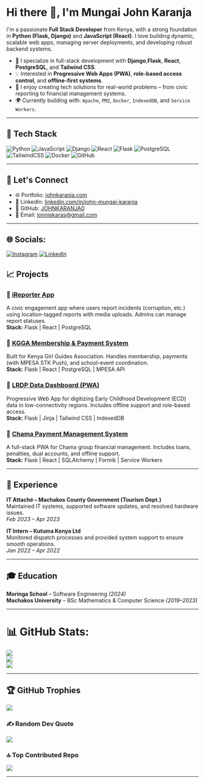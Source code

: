 # Hi there 👋, I'm Mungai John Karanja

I'm a passionate **Full Stack Developer** from Kenya, with a strong foundation in **Python (Flask, Django)** and **JavaScript (React)**. I love building dynamic, scalable web apps, managing server deployments, and developing robust backend systems.

- 🔧 I specialize in full-stack development with **Django**,**Flask**, **React**, **PostgreSQL**, and **Tailwind CSS**.
- 💡 Interested in **Progressive Web Apps (PWA)**, **role-based access control**, and **offline-first systems**.
- 🚀 I enjoy creating tech solutions for real-world problems – from civic reporting to financial management systems.
- 🌍 Currently building with: `Apache`, `PM2`, `Docker`, `IndexedDB`, and `Service Workers`.

---
## 🧰 Tech Stack

![Python](https://img.shields.io/badge/Python-3776AB?style=for-the-badge&logo=python&logoColor=white)
![JavaScript](https://img.shields.io/badge/JavaScript-F7DF1E?style=for-the-badge&logo=javascript&logoColor=black)
![Django](https://img.shields.io/badge/Django-092E20?style=for-the-badge&logo=django&logoColor=white)
![React](https://img.shields.io/badge/React-20232A?style=for-the-badge&logo=react&logoColor=61DAFB)
![Flask](https://img.shields.io/badge/Flask-000000?style=for-the-badge&logo=flask&logoColor=white)
![PostgreSQL](https://img.shields.io/badge/PostgreSQL-336791?style=for-the-badge&logo=postgresql&logoColor=white)
![TailwindCSS](https://img.shields.io/badge/Tailwind_CSS-38B2AC?style=for-the-badge&logo=tailwind-css&logoColor=white)
![Docker](https://img.shields.io/badge/Docker-2496ED?style=for-the-badge&logo=docker&logoColor=white)
![GitHub](https://img.shields.io/badge/GitHub-100000?style=for-the-badge&logo=github&logoColor=white)

---

## 🔗 Let's Connect

- 🌐 Portfolio: [johnkaranja.com](https://johnkaranja.com)
- 💼 LinkedIn: [linkedin.com/in/john-mungai-karanja](https://www.linkedin.com/in/john-mungai-karanja)
- 🐙 GitHub: [JOHNKARANJA0](https://github.com/JOHNKARANJA0)
- 📧 Email: jonniekaras@gmail.com
---


## 🌐 Socials:
[![Instagram](https://img.shields.io/badge/Instagram-%23E4405F.svg?logo=Instagram&logoColor=white)](https://instagram.com/wild_jonnie) [![LinkedIn](https://img.shields.io/badge/LinkedIn-%230077B5.svg?logo=linkedin&logoColor=white)](https://linkedin.com/in/www.linkedin.com/in/john-mungai-karanja) 

## 📈 Projects

### 📌 [iReporter App](https://ireporter-ke.netlify.app/)
A civic engagement app where users report incidents (corruption, etc.) using location-tagged reports with media uploads. Admins can manage report statuses.  
**Stack:** Flask | React | PostgreSQL

### 📌 [KGGA Membership & Payment System](https://voluble-kelpie-0d72d6.netlify.app/)
Built for Kenya Girl Guides Association. Handles membership, payments (with MPESA STK Push), and school-event coordination.  
**Stack:** Flask | React | PostgreSQL | MPESA API

### 📌 [LRDP Data Dashboard (PWA)](https://lrdp.onrender.com)
Progressive Web App for digitizing Early Childhood Development (ECD) data in low-connectivity regions. Includes offline support and role-based access.  
**Stack:** Flask | Jinja | Tailwind CSS | IndexedDB

### 📌 [Chama Payment Management System](https://chamap.onrender.com)
A full-stack PWA for Chama group financial management. Includes loans, penalties, dual accounts, and offline support.  
**Stack:** Flask | React | SQLAlchemy | Formik | Service Workers

---
## 🧪 Experience

**IT Attaché – Machakos County Government (Tourism Dept.)**  
Maintained IT systems, supported software updates, and resolved hardware issues.  
*Feb 2023 – Apr 2023*

**IT Intern – Kutuma Kenya Ltd**  
Monitored dispatch processes and provided system support to ensure smooth operations.  
*Jan 2022 – Apr 2022*

---

## 🎓 Education

**Moringa School** – Software Engineering *(2024)*  
**Machakos University** – BSc Mathematics & Computer Science *(2019–2023)*  

---
# 📊 GitHub Stats:
![](https://github-readme-stats.vercel.app/api?username=JOHNKARANJA0&theme=dark&hide_border=false&include_all_commits=false&count_private=false)<br/>
![](https://nirzak-streak-stats.vercel.app/?user=JOHNKARANJA0&theme=dark&hide_border=false)<br/>
![](https://github-readme-stats.vercel.app/api/top-langs/?username=JOHNKARANJA0&theme=dark&hide_border=false&include_all_commits=false&count_private=false&layout=compact)

---

## 🏆 GitHub Trophies
![](https://github-profile-trophy.vercel.app/?username=john7319&theme=radical&no-frame=false&no-bg=false&margin-w=4)

### ✍️ Random Dev Quote
![](https://quotes-github-readme.vercel.app/api?type=horizontal&theme=radical)

### 🔝 Top Contributed Repo
![](https://github-contributor-stats.vercel.app/api?username=JOHNKARANJA0&limit=5&theme=dark&combine_all_yearly_contributions=true)

---
